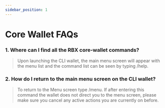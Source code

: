 ```yaml
---
sidebar_position: 1
---
```


# Core Wallet FAQs


### 1. Where can I find all the RBX core-wallet commands?
> Upon launching the CLI wallet, the main menu screen will appear with the menu list and the command list can be seen
by typing /help.


### 2. How do I return to the main menu screen on the CLI wallet?
> To return to the Menu screen type /menu. If after entering this command the wallet does not direct you to the menu
screen, please make sure you cancel any active actions you are currently on before.

